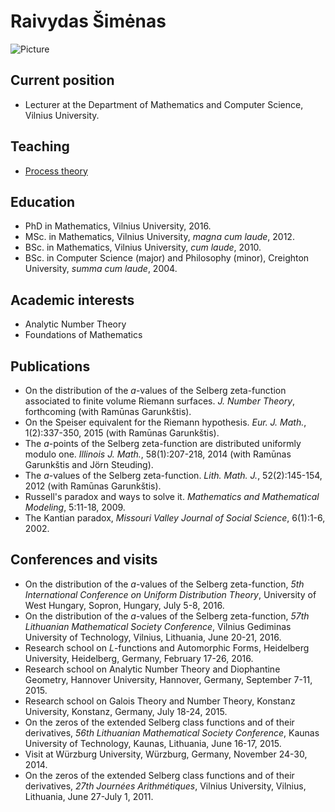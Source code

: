 # Raivydas Šimėnas

![Picture](~/raivydaspic.jpg)

## Current position

- Lecturer at the Department of Mathematics and Computer Science, Vilnius University.

## Teaching

- [Process theory](~/processtheory.md)

## Education

- PhD in Mathematics, Vilnius University, 2016.
- MSc. in Mathematics, Vilnius University, *magna cum laude*, 2012.
- BSc. in Mathematics, Vilnius University, *cum laude*, 2010.
- BSc. in Computer Science (major) and Philosophy (minor), Creighton University, *summa cum laude*, 2004.

## Academic interests

- Analytic Number Theory
- Foundations of Mathematics

## Publications

- On the distribution of the *a*-values of the Selberg zeta-function associated to finite volume Riemann surfaces. *J. Number Theory*, forthcoming (with Ramūnas Garunkštis).
- On the Speiser equivalent for the Riemann hypothesis. *Eur. J. Math.*, 1(2):337-350, 2015 (with Ramūnas Garunkštis).
- The *a*-points of the Selberg zeta-function are distributed uniformly modulo one. *Illinois J. Math.*, 58(1):207-218, 2014 (with Ramūnas Garunkštis and Jörn Steuding).
- The *a*-values of the Selberg zeta-function. *Lith. Math. J.*, 52(2):145-154, 2012 (with Ramūnas Garunkštis).
- Russell's paradox and ways to solve it. *Mathematics and Mathematical Modeling*, 5:11-18, 2009.
- The Kantian paradox, *Missouri Valley Journal of Social Science*, 6(1):1-6, 2002.

## Conferences and visits

- On the distribution of the *a*-values of the Selberg zeta-function, *5th International Conference on Uniform Distribution Theory*, University of West Hungary, Sopron, Hungary, July 5-8, 2016.
- On the distribution of the *a*-values of the Selberg zeta-function, *57th Lithuanian Mathematical Society Conference*, Vilnius Gediminas University of Technology, Vilnius, Lithuania, June 20-21, 2016.
- Research school on *L*-functions and Automorphic Forms, Heidelberg University, Heidelberg, Germany, February 17-26, 2016.
- Research school on Analytic Number Theory and Diophantine Geometry, Hannover University, Hannover, Germany, September 7-11, 2015.
- Research school on Galois Theory and Number Theory, Konstanz University, Konstanz, Germany, July 18-24, 2015.
- On the zeros of the extended Selberg class functions and of their derivatives, *56th Lithuanian Mathematical Society Conference*, Kaunas University of Technology, Kaunas, Lithuania, June 16-17, 2015.
- Visit at Würzburg University, Würzburg, Germany, November 24-30, 2014.
- On the zeros of the extended Selberg class functions and of their derivatives, *27th Journées Arithmétiques*, Vilnius University, Vilnius, Lithuania, June 27-July 1, 2011.
